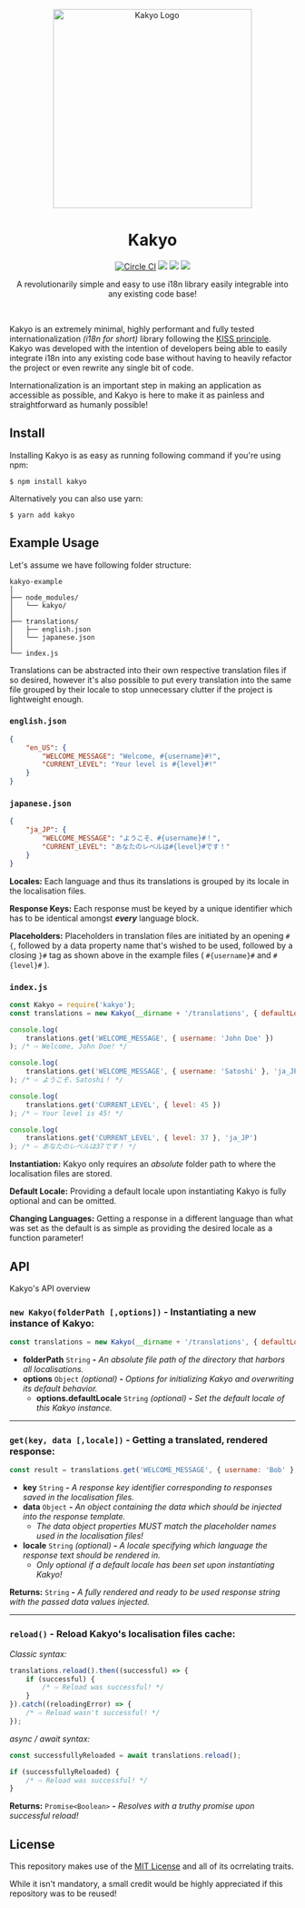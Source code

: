<div align="middle">
    <p><img src="https://img.kirameki.one/uk6QacfI.png" alt="Kakyo Logo" height="350" /></p>
    <h1>Kakyo</h1>
    <a href="#"><img src="https://circleci.com/gh/moondrop/kakyo.svg?style=svg" alt="Circle CI"/></a>
    <a href="httos://www.npmjs.com/package/kakyo"><img src="https://img.shields.io/npm/v/kakyo.svg?color=ffb346"></a>
    <a href="#"><img src="https://img.shields.io/badge/node-10.15.1-ffb346.svg"></a>
    <a href="https://opensource.org/licenses/MIT"><img src="https://img.shields.io/badge/license-MIT-ffb346.svg"></a>
    <p>A revolutionarily simple and easy to use i18n library easily integrable into any existing code base!</p>
    <br />
</div>

Kakyo is an extremely minimal, highly performant and fully tested internationalization *(i18n for short)* library following the [KISS principle](https://en.wikipedia.org/wiki/KISS_principle). Kakyo was developed with the intention of developers being able to easily integrate i18n into any existing code base without having to heavily refactor the project or even rewrite any single bit of code.

Internationalization is an important step in making an application as accessible as possible, and Kakyo is here to make it as painless and straightforward as humanly possible!

## Install
Installing Kakyo is as easy as running following command if you're using npm:
```
$ npm install kakyo
```
Alternatively you can also use yarn:
```
$ yarn add kakyo
```

## Example Usage
Let's assume we have following folder structure:
```
kakyo-example
│
├── node_modules/
│   └── kakyo/
│
├── translations/
│   ├── english.json
│   └── japanese.json
│   
└── index.js
```
Translations can be abstracted into their own respective translation files if so desired, however it's also possible to put every translation into the same file grouped by their locale to stop unnecessary clutter if the project is lightweight enough.

### `english.json`
```json
{
    "en_US": {
        "WELCOME_MESSAGE": "Welcome, #{username}#!",
        "CURRENT_LEVEL": "Your level is #{level}#!"
    }
}
```

### `japanese.json`
```json
{
    "ja_JP": {
        "WELCOME_MESSAGE": "ようこそ、#{username}#！",
        "CURRENT_LEVEL": "あなたのレベルは#{level}#です！"
    }
}
```
**Locales:** Each language and thus its translations is grouped by its locale in the localisation files.

**Response Keys:** Each response must be keyed by a unique identifier which has to be identical amongst ***every*** language block.

**Placeholders:** Placeholders in translation files are initiated by an opening `#{`, followed by a data property name that's wished to be used, followed by a closing `}#` tag as shown above in the example files ( `#{username}#` and `#{level}#` ).

### `index.js`
```js
const Kakyo = require('kakyo');
const translations = new Kakyo(__dirname + '/translations', { defaultLocale: 'en_US' });

console.log(
    translations.get('WELCOME_MESSAGE', { username: 'John Doe' })
); /* ⇨ Welcome, John Doe! */

console.log(
    translations.get('WELCOME_MESSAGE', { username: 'Satoshi' }, 'ja_JP')
); /* ⇨ ようこそ、Satoshi！ */

console.log(
    translations.get('CURRENT_LEVEL', { level: 45 })
); /* ⇨ Your level is 45! */

console.log(
    translations.get('CURRENT_LEVEL', { level: 37 }, 'ja_JP')
); /* ⇨ あなたのレベルは37です！ */
```
**Instantiation:** Kakyo only requires an *absolute* folder path to where the localisation files are stored.

**Default Locale:** Providing a default locale upon instantiating Kakyo is fully optional and can be omitted.

**Changing Languages:** Getting a response in a different language than what was set as the default is as simple as providing the desired locale as a function parameter!

## API
Kakyo's API overview

### `new Kakyo(folderPath [,options])` - Instantiating a new instance of Kakyo:
```js
const translations = new Kakyo(__dirname + '/translations', { defaultLocale: 'en_US' });
```
* **folderPath** `String` **-** *An absolute file path of the directory that harbors all localisations.*
* **options** `Object` *(optional)* **-** *Options for initializing Kakyo and overwriting its default behavior.*
    * **options.defaultLocale** `String` *(optional)* **-** *Set the default locale of this Kakyo instance.*

<hr />

### `get(key, data [,locale])` - Getting a translated, rendered response:
```js
const result = translations.get('WELCOME_MESSAGE', { username: 'Bob' }, 'ja_JP');
```
* **key** `String` **-** *A response key identifier corresponding to responses saved in the localisation files.*
* **data** `Object` **-** *An object containing the data which should be injected into the response template.*
    * *The data object properties MUST match the placeholder names used in the localisation files!*
* **locale** `String` *(optional)* **-** *A locale specifying which language the response text should be rendered in.*
    * *Only optional if a default locale has been set upon instantiating Kakyo!*

**Returns:** `String` **-** *A fully rendered and ready to be used response string with the passed data values injected.*

<hr />

### `reload()` - Reload Kakyo's localisation files cache:
*Classic syntax:*
```js
translations.reload().then((successful) => {
    if (successful) {
        /* ⇨ Reload was successful! */
    }
}).catch((reloadingError) => {
    /* ⇨ Reload wasn't successful! */
});
```
*async / await syntax:*
```js
const successfullyReloaded = await translations.reload();

if (successfullyReloaded) {
    /* ⇨ Reload was successful! */
}
```
**Returns:** `Promise<Boolean>` **-** *Resolves with a truthy promise upon successful reload!*

## License
This repository makes use of the [MIT License](https://opensource.org/licenses/MIT) and all of its ocrrelating traits.

While it isn't mandatory, a small credit would be highly appreciated if this repository was to be reused!
